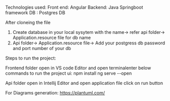 Technologies used:
Front end: Angular
Backend: Java Springboot framework
DB : Postgres DB


After cloneing the file 
1. Create database in your local sysytem with the name-> refer api folder-> Application.resource file for db name
2. Api folder-> Application.resource file-> Add your postgress db password and port number of your db


Steps to run the project:

Frontend folder open in VS code Editor and open terminalenter below commands to run the project ui:
npm install
ng serve --open

Api folder open in Intellij Editor and open application file click on run button

For Diagrams generation:
https://plantuml.com/

